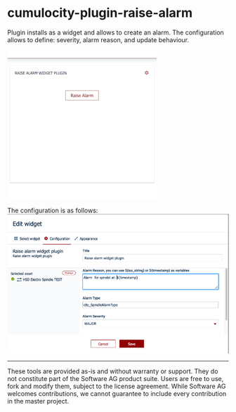 # cumulocity-plugin-raise-alarm
Plugin installs as a widget and allows to create an alarm.
The configuration allows to define: severity, alarm reason, and update behaviour.

![Overview](resources/images/raise-alarm-preview.png)

The configuration is as follows:
![Configuration](resources/images/raise-alarm-config.png)

----
These tools are provided as-is and without warranty or support. They do not constitute part of the Software AG product suite. Users are free to use, fork and modify them, subject to the license agreement. While Software AG welcomes contributions, we cannot guarantee to include every contribution in the master project.
